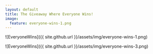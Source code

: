 ```yaml
---
layout: default
title: The Giveaway Where Everyone Wins!
image:
  feature: everyone-wins-1.png
---
```

![EveryoneWins]({{ site.github.url }}/assets/img/everyone-wins-1.png)

<div id="fd-form-608199cd568cfe5847998d0c"></div>
<script>
  window.fd('form', {
    formId: '608199cd568cfe5847998d0c',
    containerEl: '#fd-form-608199cd568cfe5847998d0c'
  });
</script>

![EveryoneWins]({{ site.github.url }}/assets/img/everyone-wins-3.png)